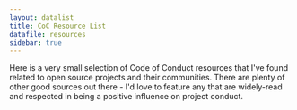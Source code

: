 ```yaml
---
layout: datalist
title: CoC Resource List
datafile: resources
sidebar: true
---
```


Here is a very small selection of Code of Conduct resources that I've 
found related to open source projects and their communities.  There are 
plenty of other good sources out there - I'd love to feature any that are 
widely-read and respected in being a positive influence on project conduct.


